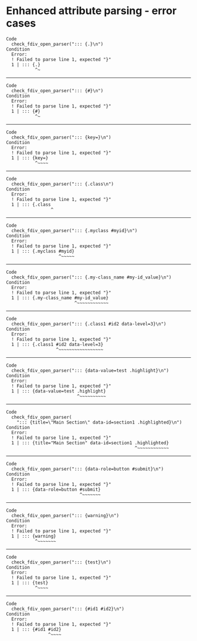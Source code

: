 # Enhanced attribute parsing - error cases

    Code
      check_fdiv_open_parser("::: {.}\n")
    Condition
      Error:
      ! Failed to parse line 1, expected "}"
      1 | ::: {.}
               ^~

---

    Code
      check_fdiv_open_parser("::: {#}\n")
    Condition
      Error:
      ! Failed to parse line 1, expected "}"
      1 | ::: {#}
               ^~

---

    Code
      check_fdiv_open_parser("::: {key=}\n")
    Condition
      Error:
      ! Failed to parse line 1, expected "}"
      1 | ::: {key=}
               ^~~~~

---

    Code
      check_fdiv_open_parser("::: {.class\n")
    Condition
      Error:
      ! Failed to parse line 1, expected "}"
      1 | ::: {.class
                     ^

---

    Code
      check_fdiv_open_parser("::: {.myclass #myid}\n")
    Condition
      Error:
      ! Failed to parse line 1, expected "}"
      1 | ::: {.myclass #myid}
                        ^~~~~~

---

    Code
      check_fdiv_open_parser("::: {.my-class_name #my-id_value}\n")
    Condition
      Error:
      ! Failed to parse line 1, expected "}"
      1 | ::: {.my-class_name #my-id_value}
                              ^~~~~~~~~~~~~

---

    Code
      check_fdiv_open_parser("::: {.class1 #id2 data-level=3}\n")
    Condition
      Error:
      ! Failed to parse line 1, expected "}"
      1 | ::: {.class1 #id2 data-level=3}
                       ^~~~~~~~~~~~~~~~~~

---

    Code
      check_fdiv_open_parser("::: {data-value=test .highlight}\n")
    Condition
      Error:
      ! Failed to parse line 1, expected "}"
      1 | ::: {data-value=test .highlight}
                               ^~~~~~~~~~~

---

    Code
      check_fdiv_open_parser(
        "::: {title=\"Main Section\" data-id=section1 .highlighted}\n")
    Condition
      Error:
      ! Failed to parse line 1, expected "}"
      1 | ::: {title="Main Section" data-id=section1 .highlighted}
                                                     ^~~~~~~~~~~~~

---

    Code
      check_fdiv_open_parser("::: {data-role=button #submit}\n")
    Condition
      Error:
      ! Failed to parse line 1, expected "}"
      1 | ::: {data-role=button #submit}
                                ^~~~~~~~

---

    Code
      check_fdiv_open_parser("::: {warning}\n")
    Condition
      Error:
      ! Failed to parse line 1, expected "}"
      1 | ::: {warning}
               ^~~~~~~~

---

    Code
      check_fdiv_open_parser("::: {test}\n")
    Condition
      Error:
      ! Failed to parse line 1, expected "}"
      1 | ::: {test}
               ^~~~~

---

    Code
      check_fdiv_open_parser("::: {#id1 #id2}\n")
    Condition
      Error:
      ! Failed to parse line 1, expected "}"
      1 | ::: {#id1 #id2}
                    ^~~~~

